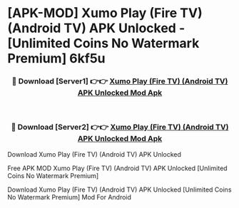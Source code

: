 # [APK-MOD] Xumo Play (Fire TV) (Android TV) APK Unlocked - [Unlimited Coins No Watermark Premium] 6kf5u



<div align="center">
<h3>🔴 Download [Server1] 👉👉 <a href="https://momento.my/?title=Xumo_Play_(Fire_TV)_(Android_TV)_APK_Unlocked">Xumo Play (Fire TV) (Android TV) APK Unlocked Mod Apk</a></h3><br>

<h3>🔴 Download [Server2] 👉👉 <a href="https://momento.my/?title=Xumo_Play_(Fire_TV)_(Android_TV)_APK_Unlocked">Xumo Play (Fire TV) (Android TV) APK Unlocked Mod Apk</a></h3>
</div>



Download Xumo Play (Fire TV) (Android TV) APK Unlocked 

Free APK MOD Xumo Play (Fire TV) (Android TV) APK Unlocked [Unlimited Coins No Watermark Premium]

Download Xumo Play (Fire TV) (Android TV) APK Unlocked [Unlimited Coins No Watermark Premium] Mod For Android
